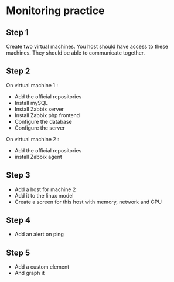 # Monitoring practice

## Step 1

Create two virtual machines. You host should have access to these machines. They should be able to communicate together.

## Step 2

On virtual machine 1 : 

 - Add the official repositories
 - Install mySQL
 - Install Zabbix server
 - Install Zabbix php frontend
 - Configure the database
 - Configure the server

On virtual machine 2 :

 - Add the official repositories
 - install Zabbix agent

## Step 3

 - Add a host for machine 2
 - Add it to the linux model
 - Create a screen for this host with memory, network and CPU

## Step 4

 - Add an alert on ping

## Step 5

 - Add a custom element
 - And graph it
